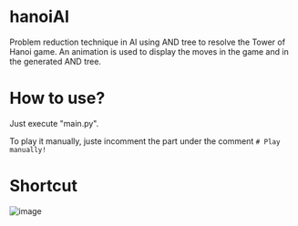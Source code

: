# hanoiAI
Problem reduction technique in AI using AND tree to resolve the Tower of Hanoi game. An animation is used to display the moves in the game and in the generated AND tree.

# How to use?
Just execute "main.py".

To play it manually, juste incomment the part under the comment ```# Play manually!```

# Shortcut
![image](https://user-images.githubusercontent.com/46229442/231513159-9a766da8-1d37-46a1-b6a7-cd5cfc0f06f3.png)
